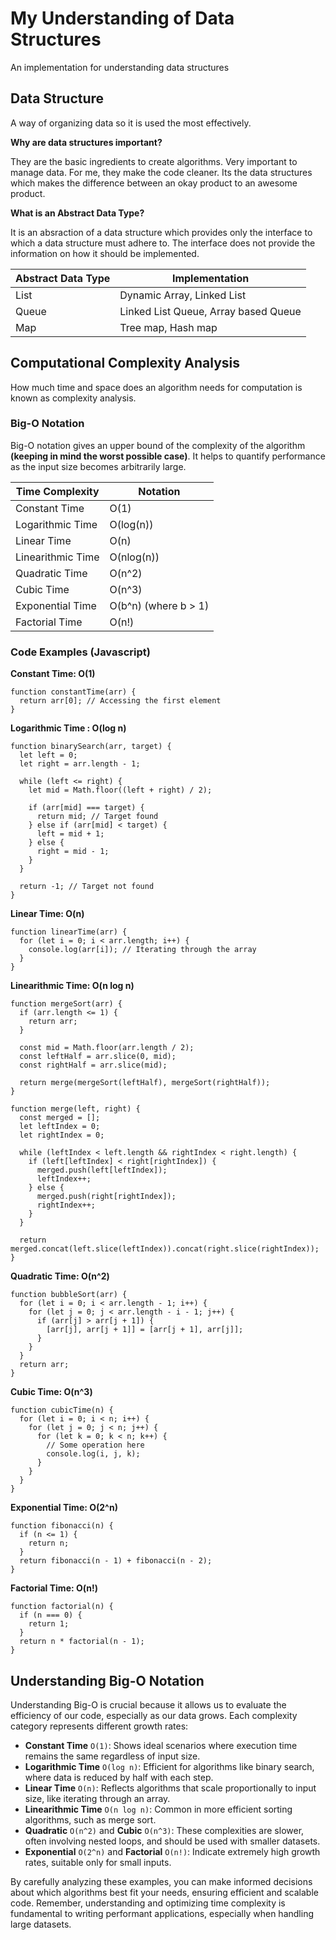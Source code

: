 # My Understanding of Data Structures
An implementation for understanding data structures


## Data Structure

A way of organizing data so it is used the most effectively.

**Why are data structures important?**

They are the basic ingredients to create algorithms. Very important to manage data. For me, they make the code cleaner. Its the data structures which makes the difference between an okay product to an awesome product.

**What is an Abstract Data Type?**

It is an absraction of a data structure which provides only the interface to which a data structure must adhere to. The interface does not provide the information on how it should be implemented. 

| Abstract Data Type       | Implementation       |
|----------------|----------------|
| List  | Dynamic Array, Linked List  |
| Queue | Linked List Queue, Array based Queue  |
| Map  | Tree map, Hash map  |



## Computational Complexity Analysis

How much time and space does an algorithm needs for computation is known as complexity analysis.

### Big-O Notation

Big-O notation gives an upper bound of the complexity of the algorithm **(keeping in mind the worst possible case)**. It helps to quantify performance as the input size becomes arbitrarily large.

| Time Complexity       | Notation      |
|-----------------------|---------------|
| Constant Time         | O(1)          |
| Logarithmic Time      | O(log(n))     |
| Linear Time           | O(n)          |
| Linearithmic Time     | O(nlog(n))    |
| Quadratic Time        | O(n^2)        |
| Cubic Time            | O(n^3)        |
| Exponential Time      | O(b^n) (where b > 1) |
| Factorial Time        | O(n!)         |

### Code Examples (Javascript)

**Constant Time: O(1)**

```
function constantTime(arr) {
  return arr[0]; // Accessing the first element
}
```

**Logarithmic Time : O(log n)**

```
function binarySearch(arr, target) {
  let left = 0;
  let right = arr.length - 1;

  while (left <= right) {
    let mid = Math.floor((left + right) / 2);

    if (arr[mid] === target) {
      return mid; // Target found
    } else if (arr[mid] < target) {
      left = mid + 1;
    } else {
      right = mid - 1;
    }
  }

  return -1; // Target not found
}
```

**Linear Time: O(n)**

```
function linearTime(arr) {
  for (let i = 0; i < arr.length; i++) {
    console.log(arr[i]); // Iterating through the array
  }
}
```

**Linearithmic Time: O(n log n)**

```
function mergeSort(arr) {
  if (arr.length <= 1) {
    return arr;
  }

  const mid = Math.floor(arr.length / 2);
  const leftHalf = arr.slice(0, mid);
  const rightHalf = arr.slice(mid);

  return merge(mergeSort(leftHalf), mergeSort(rightHalf));
}

function merge(left, right) {
  const merged = [];
  let leftIndex = 0;
  let rightIndex = 0;

  while (leftIndex < left.length && rightIndex < right.length) {
    if (left[leftIndex] < right[rightIndex]) {
      merged.push(left[leftIndex]);
      leftIndex++;
    } else {
      merged.push(right[rightIndex]);
      rightIndex++;
    }
  }

  return merged.concat(left.slice(leftIndex)).concat(right.slice(rightIndex));
}
```

**Quadratic Time: O(n^2)**

```
function bubbleSort(arr) {
  for (let i = 0; i < arr.length - 1; i++) {
    for (let j = 0; j < arr.length - i - 1; j++) {
      if (arr[j] > arr[j + 1]) {
        [arr[j], arr[j + 1]] = [arr[j + 1], arr[j]];
      }
    }
  }
  return arr;
}
```

**Cubic Time: O(n^3)**

```
function cubicTime(n) {
  for (let i = 0; i < n; i++) {
    for (let j = 0; j < n; j++) {
      for (let k = 0; k < n; k++) {
        // Some operation here
        console.log(i, j, k);
      }
    }
  }
}
```

**Exponential Time: O(2^n)**

```
function fibonacci(n) {
  if (n <= 1) {
    return n;
  }
  return fibonacci(n - 1) + fibonacci(n - 2);
}
```

**Factorial Time: O(n!)**

```
function factorial(n) {
  if (n === 0) {
    return 1;
  }
  return n * factorial(n - 1);
}
```


## Understanding Big-O Notation

Understanding Big-O is crucial because it allows us to evaluate the efficiency of our code, especially as our data grows. Each complexity category represents different growth rates:

- **Constant Time** `O(1)`: Shows ideal scenarios where execution time remains the same regardless of input size.
- **Logarithmic Time** `O(log n)`: Efficient for algorithms like binary search, where data is reduced by half with each step.
- **Linear Time** `O(n)`: Reflects algorithms that scale proportionally to input size, like iterating through an array.
- **Linearithmic Time** `O(n log n)`: Common in more efficient sorting algorithms, such as merge sort.
- **Quadratic** `O(n^2)` and **Cubic** `O(n^3)`: These complexities are slower, often involving nested loops, and should be used with smaller datasets.
- **Exponential** `O(2^n)` and **Factorial** `O(n!)`: Indicate extremely high growth rates, suitable only for small inputs.

By carefully analyzing these examples, you can make informed decisions about which algorithms best fit your needs, ensuring efficient and scalable code. Remember, understanding and optimizing time complexity is fundamental to writing performant applications, especially when handling large datasets.
